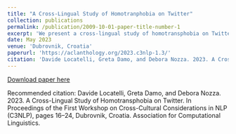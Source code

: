 ```yaml
---
title: "A Cross-Lingual Study of Homotranphobia on Twitter"
collection: publications
permalink: /publication/2009-10-01-paper-title-number-1
excerpt: 'We present a cross-lingual study of homotransphobia on Twitter, examining the prevalence and forms of homotransphobic content in tweets related to LGBT issues in seven languages. Our findings reveal that homotransphobia is a global problem that takes on distinct cultural expressions, influenced by factors such as misinformation, cultural prejudices, and religious beliefs. To aid the detection of hate speech, we also devise a taxonomy that classifies public discourse around LGBT issues. By contributing to the growing body of research on online hate speech, our study provides valuable insights for creating effective strategies to combat homotransphobia on social media.'
date: May 2023
venue: 'Dubrovnik, Croatia'
paperurl: 'https://aclanthology.org/2023.c3nlp-1.3/'
citation: 'Davide Locatelli, Greta Damo, and Debora Nozza. 2023. A Cross-Lingual Study of Homotransphobia on Twitter. In Proceedings of the First Workshop on Cross-Cultural Considerations in NLP (C3NLP), pages 16–24, Dubrovnik, Croatia. Association for Computational Linguistics.'
---
```



[Download paper here](https://aclanthology.org/2023.c3nlp-1.3.pdf)

Recommended citation: Davide Locatelli, Greta Damo, and Debora Nozza. 2023. A Cross-Lingual Study of Homotransphobia on Twitter. In Proceedings of the First Workshop on Cross-Cultural Considerations in NLP (C3NLP), pages 16–24, Dubrovnik, Croatia. Association for Computational Linguistics.
